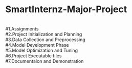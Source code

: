 # SmartInternz-Major-Project
<br>
<html>
#1.Assignments
<br>
#2.Project Initialization and Planning
<br>
#3.Data Collection and Preprocessing 
<br>
#4.Model Development Phase
<br>
#5.Model Optimization and Tuning
<br>
#6.Project Executable files
<br>
#7.Documentaion and Demonstration
</html>


